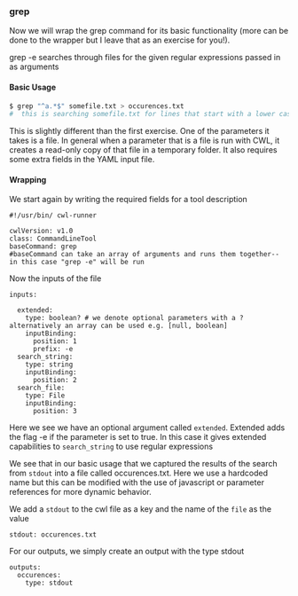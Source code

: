 ### grep

Now we will wrap the grep command for its basic functionality (more can be done to the wrapper but I leave that as an exercise for you!).

grep -e searches through files for the given regular expressions passed in as arguments

#### Basic Usage

```bash
$ grep "^a.*$" somefile.txt > occurences.txt
#  this is searching somefile.txt for lines that start with a lower case a and outputting the results into a file called occurences.txt
``` 

This is slightly different than the first exercise. One of the parameters it takes is a file. In general when a parameter that is a file is run with CWL, it creates a read-only copy of that file in a temporary folder. It also requires some extra fields in the YAML input file.

#### Wrapping

We start again by writing the required fields for a tool description

```
#!/usr/bin/ cwl-runner

cwlVersion: v1.0
class: CommandLineTool
baseCommand: grep
#baseCommand can take an array of arguments and runs them together-- in this case "grep -e" will be run

```

Now the inputs of the file

```
inputs:

  extended:
    type: boolean? # we denote optional parameters with a ? alternatively an array can be used e.g. [null, boolean]
    inputBinding:
      position: 1
      prefix: -e
  search_string:
    type: string
    inputBinding:
      position: 2
  search_file:
    type: File
    inputBinding:
      position: 3
```

Here we see we have an optional argument called `extended`. Extended adds the flag -e if the parameter is set to true. In this case it gives extended capabilities to `search_string` to use regular expressions

We see that in our basic usage that we captured the results of the search from `stdout` into a file called occurences.txt. Here we use a hardcoded name but this can be modified with the use of javascript or parameter references for more dynamic behavior.

We add a `stdout` to the cwl file as a key and the name of the `file` as the value
```
stdout: occurences.txt
```

For our outputs, we simply create an output with the type stdout

```
outputs:
  occurences:
    type: stdout
```

